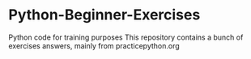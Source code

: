 # Python-Beginner-Exercises
Python code for training purposes
This repository contains a bunch of exercises answers, mainly from practicepython.org
